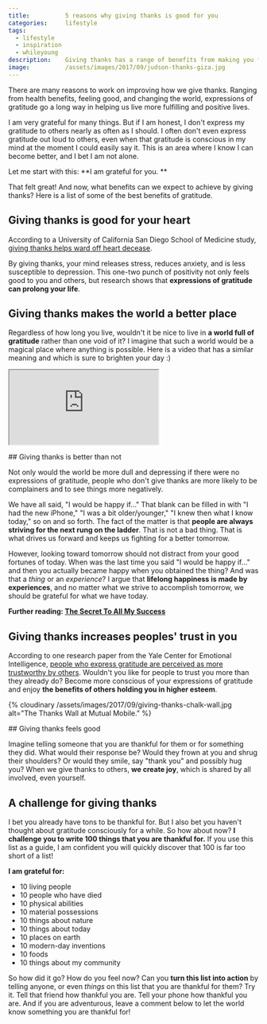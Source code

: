 ```yaml
---
title:			5 reasons why giving thanks is good for you
categories:		lifestyle
tags:
  - lifestyle
  - inspiration
  - whileyoung
description:	Giving thanks has a range of benefits from making you feel better, to making the world a better place. Learn more and take the thanksgiving challenge.
image:			/assets/images/2017/09/judson-thanks-giza.jpg
---
```



There are many reasons to work on improving how we give thanks. Ranging from health benefits, feeling good, and changing the world, expressions of gratitude go a long way in helping us live more fulfilling and positive lives.

I am very grateful for many things. But if I am honest, I don't express my gratitude to others nearly as often as I should. I often don't even express gratitude out loud to others, even when that gratitude is conscious in my mind at the moment I could easily say it. This is an area where I know I can become better, and I bet I am not alone.

Let me start with this: **I am grateful for you. **

That felt great! And now, what benefits can we expect to achieve by giving thanks? Here is a list of some of the best benefits of gratitude.

## Giving thanks is good for your heart

According to a University of California San Diego School of Medicine study, [giving thanks helps ward off heart decease](http://www.npr.org/sections/health-shots/2015/11/23/456656055/gratitude-is-good-for-the-soul-and-it-helps-the-heart-too). 

By giving thanks, your mind releases stress, reduces anxiety, and is less susceptible to depression. This one-two punch of positivity not only feels good to you and others, but research shows that **expressions of gratitude can prolong your life**.

## Giving thanks makes the world a better place

Regardless of how long you live, wouldn't it be nice to live in **a world full of gratitude** rather than one void of it? I imagine that such a world would be a magical place where anything is possible. Here is a video that has a similar meaning and which is sure to brighten your day :)

<div class="embed-responsive embed-responsive-16by9">
  <iframe class="embed-responsive-item" src="https://www.youtube.com/embed/U5lZBjWDR_c" allowfullscreen></iframe>
</div>

## Giving thanks is better than not

Not only would the world be more dull and depressing if there were no expressions of gratitude, people who don't give thanks are more likely to be complainers and to see things more negatively.

We have all said, "I would be happy if..." That blank can be filled in with "I had the new iPhone," "I was a bit older/younger," "I knew then what I know today," so on and so forth. The fact of the matter is that **people are always striving for the next rung on the ladder**. That is not a bad thing. That is what drives us forward and keeps us fighting for a better tomorrow.

However, looking toward tomorrow should not distract from your good fortunes of today. When was the last time you said "I would be happy if..." and then you actually became happy when you obtained the thing? And was that a *thing* or an *experience*? I argue that **lifelong happiness is made by experiences**, and no matter what we strive to accomplish tomorrow, we should be grateful for what we have today.

**Further reading: [The Secret To All My Success](/showing-up-secret-to-success/)**

## Giving thanks increases peoples' trust in you

According to one research paper from the Yale Center for Emotional Intelligence, [people who express gratitude are perceived as more trustworthy by others](http://ei.yale.edu/what-is-gratitude/). Wouldn't you like for people to trust you more than they already do? Become more conscious of your expressions of gratitude and enjoy **the benefits of others holding you in higher esteem**.

{% cloudinary /assets/images/2017/09/giving-thanks-chalk-wall.jpg alt="The Thanks Wall at Mutual Mobile." %}

## Giving thanks feels good

Imagine telling someone that you are thankful for them or for something they did. What would their response be? Would they frown at you and shrug their shoulders? Or would they smile, say "thank you" and possibly hug you? When we give thanks to others, **we create joy**, which is shared by all involved, even yourself.

## A challenge for giving thanks

I bet you already have tons to be thankful for. But I also bet you haven't thought about gratitude consciously for a while. So how about now? **I challenge you to write 100 things that you are thankful for.** If you use this list as a guide, I am confident you will quickly discover that 100 is far too short of a list!

**I am grateful for:**

- 10 living people
- 10 people who have died
- 10 physical abilities
- 10 material possessions
- 10 things about nature
- 10 things about today
- 10 places on earth
- 10 modern-day inventions
- 10 foods
- 10 things about my community

So how did it go? How do you feel now? Can you **turn this list into action** by telling anyone, or even *things* on this list that you are thankful for them? Try it. Tell that friend how thankful you are. Tell your phone how thankful you are. And if you are adventurous, leave a comment below to let the world know something you are thankful for!